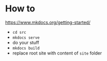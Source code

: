 # How to

https://www.mkdocs.org/getting-started/

- `cd src`
- `mkdocs serve`
- do your stuff
- `mkdocs build`
- replace root site with content of `site` folder

